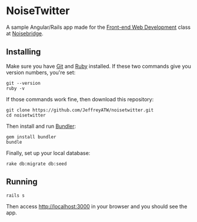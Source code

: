 # NoiseTwitter

A sample Angular/Rails app made for the [Front-end Web Development](https://www.noisebridge.net/wiki/Front-end_Web_Development) class at [Noisebridge](https://www.noisebridge.net/).

## Installing

Make sure you have [Git](http://git-scm.com/) and [Ruby](https://www.ruby-lang.org/en/) installed. If these two commands give you version numbers, you're set:

    git --version
    ruby -v

If those commands work fine, then download this repository:

    git clone https://github.com/JeffreyATW/noisetwitter.git
    cd noisetwitter

Then install and run [Bundler](http://bundler.io/):

    gem install bundler
    bundle

Finally, set up your local database:

    rake db:migrate db:seed

## Running

    rails s

Then access [http://localhost:3000](http://localhost:3000) in your browser and you should see the app.
